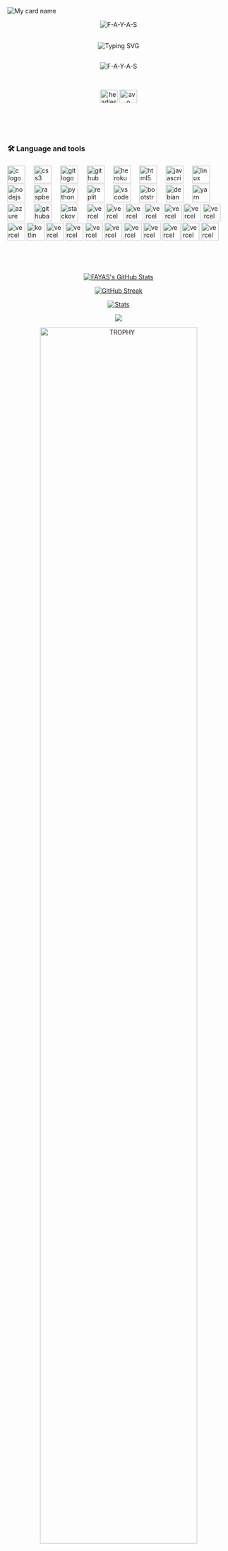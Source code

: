 ![My card name](https://cardivo.vercel.app/api?name=FAYAS+HERE%20&description=Hi,%20Welcome%20To%20My%20Profile&image=https://avatars.githubusercontent.com/u/176680264?v=4s=400&u=5313a9a2f6999325a10ce9bfa9787b536c90894c&v=4?q=tbn:ANd9GcR7aMC3bf4bg4l_nhYS2Un9FXbFYcB4T83Shjk8xSUZDh_D61LFpzbpeqLW&s=10?v=4&backgroundColor=%23e4f2f6&instagram=the.arthur._&github=F-A-Y-A-S&")
</p>
</p>
<p align="center"> <img src="https://komarev.com/ghpvc/?username=F-A-Y-A-S&label=Visitors%20count&color=10d9c3&style=plastic" alt="F-A-Y-A-S" /> </p>
</br>
<div align="center">
    <img
        src="https://readme-typing-svg.herokuapp.com?font=GlossAndBloom&size=30&duration=4997&color=993300&background=FF673200&center=true&vCenter=true&lines=HEY+BUDDY;I'M+HERE"
            alt="Typing SVG"
        /
        >
    </a>
</p>
</div>


<h2 align="center"></h2>

<p align="center"> <img src="https://komarev.com/ghpvc/?username=F-A-Y-A-S&label=Profile%20views&color=0e75b6&style=flat" alt="F-A-Y-A-S" /> </p>

<br>

<p align="center">
<a href="https://www.instagram.com/the.arthur._" target="blank"><img align="center" src="https://raw.githubusercontent.com/rahuldkjain/github-profile-readme-generator/master/src/images/icons/Social/instagram.svg" alt="headless_angels.exo" height="30" width="40" /></a>
<a href="https://wa.me/917012984396" target="blank"><img align="center" src="https://raw.githubusercontent.com/rahuldkjain/github-profile-readme-generator/master/src/images/icons/Social/whatsapp.svg" alt="avo" height="30" width="40" /></a>
</p>

    


   <br>

   </p>

 
 <BR>
<h2 align="center"></h2>




###

<h3 align="left">🛠 Language and tools</h3>

###

<div align="left">
  <img src="https://skillicons.dev/icons?i=c" height="40" alt="c logo"  />
  <img width="12" />
  <img src="https://cdn.jsdelivr.net/gh/devicons/devicon/icons/css3/css3-original.svg" height="40" alt="css3 logo"  />
  <img width="12" />
  <img src="https://skillicons.dev/icons?i=git" height="40" alt="git logo"  />
  <img width="12" />
  <img src="https://skillicons.dev/icons?i=github" height="40" alt="github logo"  />
  <img width="12" />
  <img src="https://cdn.jsdelivr.net/gh/devicons/devicon/icons/heroku/heroku-original.svg" height="40" alt="heroku logo"  />
  <img width="12" />
  <img src="https://skillicons.dev/icons?i=html" height="40" alt="html5 logo"  />
  <img width="12" />
  <img src="https://skillicons.dev/icons?i=js" height="40" alt="javascript logo"  />
  <img width="12" />
  <img src="https://skillicons.dev/icons?i=linux" height="40" alt="linux logo"  />
  <img width="12" />
  <img src="https://skillicons.dev/icons?i=nodejs" height="40" alt="nodejs logo"  />
  <img width="12" />
  <img src="https://skillicons.dev/icons?i=raspberrypi" height="40" alt="raspberrypi logo"  />
  <img width="12" />
  <img src="https://skillicons.dev/icons?i=py" height="40" alt="python logo"  />
  <img width="12" />
  <img src="https://skillicons.dev/icons?i=replit" height="40" alt="replit logo"  />
  <img width="12" />
  <img src="https://skillicons.dev/icons?i=vscode" height="40" alt="vscode logo"  />
  <img width="12" />
  <img src="https://cdn.jsdelivr.net/gh/devicons/devicon/icons/bootstrap/bootstrap-original.svg" height="40" alt="bootstrap logo"  />
  <img width="12" />
  <img src="https://cdn.jsdelivr.net/gh/devicons/devicon/icons/debian/debian-original.svg" height="40" alt="debian logo"  />
  <img width="12" />
  <img src="https://cdn.jsdelivr.net/gh/devicons/devicon/icons/yarn/yarn-original.svg" height="40" alt="yarn logo"  />
  <img width="12" />
  
  <img width="12" />
  <img src="https://skillicons.dev/icons?i=azure" height="40" alt="azure logo"  />
  <img width="12" />
  <img src="https://cdn.simpleicons.org/githubactions/2088FF" height="40" alt="githubactions logo"  />
  <img width="12" />
  <img src="https://skillicons.dev/icons?i=stackoverflow" height="40" alt="stackoverflow logo"  />
  <img width="12" />
  <img src="https://skillicons.dev/icons?i=vercel" height="40" alt="vercel logo"  />
  <img src="https://skillicons.dev/icons?i=windows" height="40" alt="vercel logo"  />
  <img src="https://skillicons.dev/icons?i=typescript" height="40" alt="vercel logo"  />
  <img src="https://skillicons.dev/icons?i=scss" height="40" alt="vercel logo"  />
  <img src="https://skillicons.dev/icons?i=css" height="40" alt="vercel logo"  />
  <img src="https://skillicons.dev/icons?i=googlecloud" height="40" alt="vercel logo"  />
  <img src="https://skillicons.dev/icons?i=netlify" height="40" alt="vercel logo"  />
  <img src="https://skillicons.dev/icons?i=php" height="40" alt="vercel logo"  />  
<img src="https://skillicons.dev/icons?i=kotlin" height="40" alt="kotlin logo"  />
<img src="https://skillicons.dev/icons?i=java" height="40" alt="vercel logo"  />
<img src="https://skillicons.dev/icons?i=flutter" height="40" alt="vercel logo"  />
<img src="https://skillicons.dev/icons?i=androidstudio" height="40" alt="vercel logo"  />
<img src="https://skillicons.dev/icons?i=ubuntu" height="40" alt="vercel logo"  />
<img src="https://skillicons.dev/icons?i=nextjs" height="40" alt="vercel logo"  />
<img src="https://skillicons.dev/icons?i=vuejs" height="40" alt="vercel logo"  />
<img src="https://skillicons.dev/icons?i=nuxtjs" height="40" alt="vercel logo"  />
<img src="https://skillicons.dev/icons?i=angular" height="40" alt="vercel logo"  />
<img src="https://skillicons.dev/icons?i=vite" height="40" alt="vercel logo"  />


###



<br>


<!-- 
<h2 align="center"></h2> -->


<br>


<p align="center">
  <a href="https://github.com/FAYAS"> <img  alt="FAYAS's GitHub Stats" src="https://awesome-github-stats.azurewebsites.net/user-stats/FAYAS?cardType=github&theme=github-dark&preferLogin=true" />  </a>



<p align="center">
  <a href="https://github.com/FAYAS">
    <img src="https://streak-stats.demolab.com?user=F-A-Y-A-S&theme=dark&background=000000" alt="GitHub Streak">
  </a>
</p>


 <p align="center">
    <a href="https://github.com/FAYAS">
        <img src="https://github-readme-activity-graph.vercel.app/graph?username=F-A-Y-A-S&theme=redical" alt="Stats">
    </a>
</p>


<p align="center"><a href="https://github.com/FAYAS"><img src="https://github-readme-stats.vercel.app/api/top-langs/?username=F-A-Y-A-S&theme=radical&layout=compact"></a></p> 

<div align=center>
  <a href="https://github.com/F-A-Y-A-S" title="Go to Source">
      <img align="center" width=84% src="https://github-profile-trophy.vercel.app/?username=F-A-Y-A-S&theme=radical&row=1&column=7&margin-h=15&margin-w=5&no-bg=true" alt="TROPHY" />
    </a>
</div>
